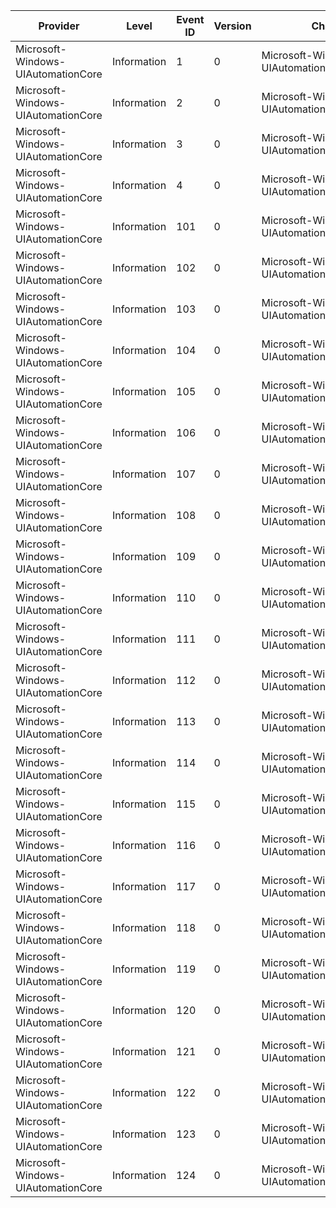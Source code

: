 Provider                            |  Level        |  Event ID  |  Version  |  Channel                                        |  Task                                            |  Opcode  |  Keyword              |  Message
------------------------------------|---------------|------------|-----------|-------------------------------------------------|--------------------------------------------------|----------|-----------------------|---------
Microsoft-Windows-UIAutomationCore  |  Information  |  1         |  0        |  Microsoft-Windows-UIAutomationCore/Diagnostic  |  UIAutomationCore_ProviderErrors                 |          |                       |
Microsoft-Windows-UIAutomationCore  |  Information  |  2         |  0        |  Microsoft-Windows-UIAutomationCore/Diagnostic  |  UIAutomationCore_IAccessibleErrors              |          |                       |
Microsoft-Windows-UIAutomationCore  |  Information  |  3         |  0        |  Microsoft-Windows-UIAutomationCore/Diagnostic  |  UIAutomationCore_OtherErrors                    |          |                       |
Microsoft-Windows-UIAutomationCore  |  Information  |  4         |  0        |  Microsoft-Windows-UIAutomationCore/Diagnostic  |  UIAutomationCore_ClientApiErrors                |          |                       |
Microsoft-Windows-UIAutomationCore  |  Information  |  101       |  0        |  Microsoft-Windows-UIAutomationCore/Perf        |  UIAutomationCore_Property_Retrieval             |  Start   |  PerfInstrumentation  |
Microsoft-Windows-UIAutomationCore  |  Information  |  102       |  0        |  Microsoft-Windows-UIAutomationCore/Perf        |  UIAutomationCore_Property_Retrieval             |  Stop    |  PerfInstrumentation  |
Microsoft-Windows-UIAutomationCore  |  Information  |  103       |  0        |  Microsoft-Windows-UIAutomationCore/Perf        |  UIAutomationCore_Cache_Request                  |  Start   |  PerfInstrumentation  |
Microsoft-Windows-UIAutomationCore  |  Information  |  104       |  0        |  Microsoft-Windows-UIAutomationCore/Perf        |  UIAutomationCore_Cache_Request                  |  Stop    |  PerfInstrumentation  |
Microsoft-Windows-UIAutomationCore  |  Information  |  105       |  0        |  Microsoft-Windows-UIAutomationCore/Perf        |  UIAutomationCore_Retrieve_HitTest               |  Start   |  PerfInstrumentation  |
Microsoft-Windows-UIAutomationCore  |  Information  |  106       |  0        |  Microsoft-Windows-UIAutomationCore/Perf        |  UIAutomationCore_Retrieve_HitTest               |  Stop    |  PerfInstrumentation  |
Microsoft-Windows-UIAutomationCore  |  Information  |  107       |  0        |  Microsoft-Windows-UIAutomationCore/Perf        |  UIAutomationCore_Retrieve_Focused               |  Start   |  PerfInstrumentation  |
Microsoft-Windows-UIAutomationCore  |  Information  |  108       |  0        |  Microsoft-Windows-UIAutomationCore/Perf        |  UIAutomationCore_Retrieve_Focused               |  Stop    |  PerfInstrumentation  |
Microsoft-Windows-UIAutomationCore  |  Information  |  109       |  0        |  Microsoft-Windows-UIAutomationCore/Perf        |  UIAutomationCore_Retrieve_Selected              |  Start   |  PerfInstrumentation  |
Microsoft-Windows-UIAutomationCore  |  Information  |  110       |  0        |  Microsoft-Windows-UIAutomationCore/Perf        |  UIAutomationCore_Retrieve_Selected              |  Stop    |  PerfInstrumentation  |
Microsoft-Windows-UIAutomationCore  |  Information  |  111       |  0        |  Microsoft-Windows-UIAutomationCore/Perf        |  UIAutomationCore_Event_Registration             |  Start   |  PerfInstrumentation  |
Microsoft-Windows-UIAutomationCore  |  Information  |  112       |  0        |  Microsoft-Windows-UIAutomationCore/Perf        |  UIAutomationCore_Event_Registration             |  Stop    |  PerfInstrumentation  |
Microsoft-Windows-UIAutomationCore  |  Information  |  113       |  0        |  Microsoft-Windows-UIAutomationCore/Perf        |  UIAutomationCore_GetClickablePoint              |  Start   |  PerfInstrumentation  |
Microsoft-Windows-UIAutomationCore  |  Information  |  114       |  0        |  Microsoft-Windows-UIAutomationCore/Perf        |  UIAutomationCore_GetClickablePoint              |  Stop    |  PerfInstrumentation  |
Microsoft-Windows-UIAutomationCore  |  Information  |  115       |  0        |  Microsoft-Windows-UIAutomationCore/Perf        |  UIAutomationCore_TreeWalkerNavigate             |  Start   |  PerfInstrumentation  |
Microsoft-Windows-UIAutomationCore  |  Information  |  116       |  0        |  Microsoft-Windows-UIAutomationCore/Perf        |  UIAutomationCore_TreeWalkerNavigate             |  Stop    |  PerfInstrumentation  |
Microsoft-Windows-UIAutomationCore  |  Information  |  117       |  0        |  Microsoft-Windows-UIAutomationCore/Perf        |  UIAutomationCore_BuildUpdatedCache              |  Start   |  PerfInstrumentation  |
Microsoft-Windows-UIAutomationCore  |  Information  |  118       |  0        |  Microsoft-Windows-UIAutomationCore/Perf        |  UIAutomationCore_BuildUpdatedCache              |  Stop    |  PerfInstrumentation  |
Microsoft-Windows-UIAutomationCore  |  Information  |  119       |  0        |  Microsoft-Windows-UIAutomationCore/Perf        |  UIAutomationCore_RichEditProxy_GetText          |  Start   |  PerfInstrumentation  |
Microsoft-Windows-UIAutomationCore  |  Information  |  120       |  0        |  Microsoft-Windows-UIAutomationCore/Perf        |  UIAutomationCore_RichEditProxy_GetText          |  Stop    |  PerfInstrumentation  |
Microsoft-Windows-UIAutomationCore  |  Information  |  121       |  0        |  Microsoft-Windows-UIAutomationCore/Perf        |  UIAutomationCore_RichEditProxy_GetVisibleRange  |  Start   |  PerfInstrumentation  |
Microsoft-Windows-UIAutomationCore  |  Information  |  122       |  0        |  Microsoft-Windows-UIAutomationCore/Perf        |  UIAutomationCore_RichEditProxy_GetVisibleRange  |  Stop    |  PerfInstrumentation  |
Microsoft-Windows-UIAutomationCore  |  Information  |  123       |  0        |  Microsoft-Windows-UIAutomationCore/Perf        |  UIAutomationCore_EditProxy_NextWord             |  Start   |  PerfInstrumentation  |
Microsoft-Windows-UIAutomationCore  |  Information  |  124       |  0        |  Microsoft-Windows-UIAutomationCore/Perf        |  UIAutomationCore_EditProxy_NextWord             |  Stop    |  PerfInstrumentation  |